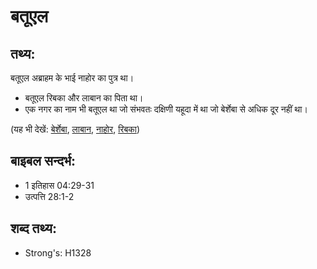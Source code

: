 # बतूएल #

## तथ्य: ##

बतूएल अब्राहम के भाई नाहोर का पुत्र था।

* बतूएल रिबका और लाबान का पिता था।
* एक नगर का नाम भी बतूएल था जो संभवतः दक्षिणी यहूदा में था जो बेर्शेबा से अधिक दूर नहीं था।

(यह भी देखें: [बेर्शेबा](../beersheba.md), [लाबान](../laban.md), [नाहोर](../nahor.md), [रिबका](../rebekah.md))

## बाइबल सन्दर्भ: ##

* 1 इतिहास 04:29-31
* उत्पत्ति 28:1-2

## शब्द तथ्य: ##

* Strong's: H1328
